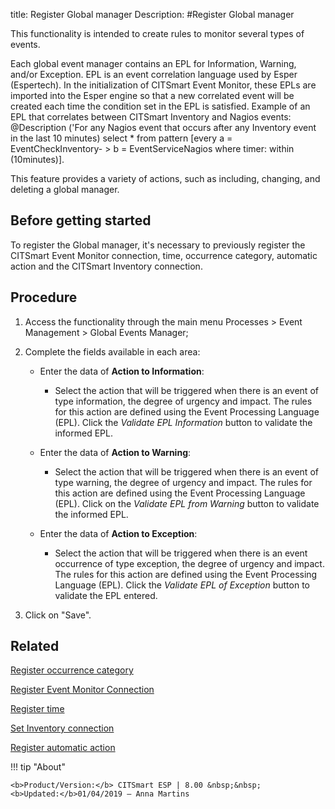 title: Register Global manager
Description: 
#Register Global manager

This functionality is intended to create rules to monitor several types of
events.

Each global event manager contains an EPL for Information, Warning, and/or
Exception. EPL is an event correlation language used by Esper (Espertech). In
the initialization of CITSmart Event Monitor, these EPLs are imported into the
Esper engine so that a new correlated event will be created each time the
condition set in the EPL is satisfied. Example of an EPL that correlates between
CITSmart Inventory and Nagios events: \@Description ('For any Nagios event that
occurs after any Inventory event in the last 10 minutes) select \* from pattern
[every a = EventCheckInventory- \> b = EventServiceNagios where timer: within
(10minutes)].

This feature provides a variety of actions, such as including, changing, and
deleting a global manager.

Before getting started
--------------------------

To register the Global manager, it's necessary to previously register the
CITSmart Event Monitor connection, time, occurrence category, automatic action
and the CITSmart Inventory connection.

Procedure
-------------

1.  Access the functionality through the main menu Processes \> Event Management
    \> Global Events Manager;

2.  Complete the fields available in each area:

       - Enter the data of **Action to Information**:

         - Select the action that will be triggered when there is an event of type
           information, the degree of urgency and impact. The rules for this action
           are defined using the Event Processing Language (EPL). Click
           the *Validate EPL Information* button to validate the informed EPL.

       - Enter the data of **Action to Warning**:

         - Select the action that will be triggered when there is an event of type
           warning, the degree of urgency and impact. The rules for this action are
           defined using the Event Processing Language (EPL). Click on
           the *Validate EPL from Warning* button to validate the informed EPL.

       - Enter the data of **Action to Exception**:

         - Select the action that will be triggered when there is an event
           occurrence of type exception, the degree of urgency and impact. The
           rules for this action are defined using the Event Processing Language
           (EPL). Click the *Validate EPL of Exception* button to validate the EPL
           entered.


1.  Click on "Save".

Related
-------

[Register occurrence category](/en-us/citsmart-esp-8/processes/event/configuration/register-occurence-category.html)

[Register Event Monitor Connection](/en-us/citsmart-esp-8/processes/event/configuration/register-evente-monitor-connection.html)

[Register time](/en-us/citsmart-esp-8/processes/event/configuration/register-time.html)

[Set Inventory connection](/en-us/citsmart-esp-8/processes/event/configuration/set-inventory-connection.html)

[Register automatic action](/en-us/citsmart-esp-8/additional-features/automation-of-operation/configuration/register-automatic-action.html)


!!! tip "About"

    <b>Product/Version:</b> CITSmart ESP | 8.00 &nbsp;&nbsp;
    <b>Updated:</b>01/04/2019 – Anna Martins
 
